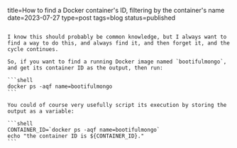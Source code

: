 title=How to find a Docker container's ID, filtering by the container's name
date=2023-07-27
type=post
tags=blog
status=published
~~~~~~

I know this should probably be common knowledge, but I always want to find a way to do this, and always find it, and then forget it, and the cycle continues. 

So, if you want to find a running Docker image named `bootifulmongo`, and get its container ID as the output, then run:

```shell
docker ps -aqf name=bootifulmongo
```

You could of course very usefully script its execution by storing the output as a variable: 

```shell
CONTAINER_ID=`docker ps -aqf name=bootifulmongo`
echo "the container ID is ${CONTAINER_ID}."
```
